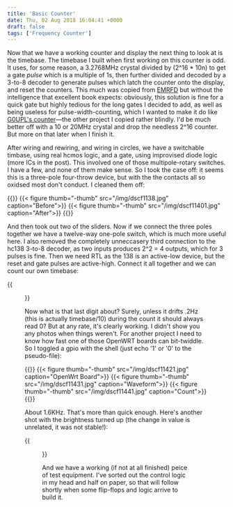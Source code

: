 ```yaml
---
title: 'Basic Counter'
date: Thu, 02 Aug 2018 16:04:41 +0000
draft: false
tags: ['Frequency Counter']
---
```



Now that we have a working counter and display the next thing to look
at is the timebase.  The timebase I built when first working on this
counter is odd.  It uses, for some reason, a 3.2768MHz crystal divided
by (2^16 \* 10n) to get a gate _pulse_ which is a multiple of 1s, then
further divided and decoded by a 3-to-8 decoder to generate pulses
which latch the counter onto the display, and reset the counters.
This much was copied from
[EMRFD](https://books.google.co.uk/books/about/Experimental_Methods_in_RF_Design.html?id=GGUJAAAACAAJ&redir_esc=y)
but without the intelligence that excellent book expects: obviously,
this solution is fine for a quick gate but highly tedious for the long
gates I decided to add, as well as being useless for
pulse-width-counting, which I wanted to make it do like [G0UPL's
counter](http://www.hanssummers.com/counter.html)—the other project I
copied rather blindly.  I'd be much better off with a 10 or 20MHz
crystal and drop the needless 2^16 counter.  But more on that later
when I finish it.
 
After wiring and rewiring, and wiring in circles, we have a switchable
timbase, using real hcmos logic, and a gate, using improvised diode
logic (more ICs in the post).  This involved one of those
multipole-rotary switches.  I have a few, and none of them make sense.
So I took the case off: it seems this is a three-pole four-throw
device, but with the the contacts all so oxidsed most don't conduct.
I cleaned them off:

{{<gallery caption-effect="fade">}}
	{{< figure thumb="-thumb" src="/img/dscf1138.jpg" caption="Before">}}
	{{< figure thumb="-thumb" src="/img/dscf11401.jpg" caption="After">}}
{{</gallery>}}


And then took out two of the sliders.  Now if we connect the three
poles together we have a twelve-way one-pole switch, which is much
more useful here.  I also removed the completely unneccasery third
connection to the hc138 3-to-8 decoder, as two inputs produces 2^2 = 4
outputs, which for 3 pulses is fine.  Then we need RTL as the 138 is
an active-low device, but the reset and gate pulses are active-high.
Connect it all together and we can count our own timebase:

{{<figure src="/img/dscf11411.jpg" caption="Timebase Count">}}

Now what is that last digit about?  Surely, unless it drifts .2Hz
(this is actually timebase/10) during the count it should always read
0?  But at any rate, it's clearly working.  I didn't show you any
photos when things weren't. For another project I need to know how
fast one of those OpenWRT boards can bit-twiddle.  So I toggled a gpio
with the shell (just echo '1' or '0' to the pseudo-file):

{{<gallery caption-effect="fade" >}}
	{{< figure thumb="-thumb" src="/img/dscf11421.jpg" caption="OpenWrt Board">}}
	{{< figure thumb="-thumb" src="/img/dscf11431.jpg" caption="Waveform">}}
	{{< figure thumb="-thumb" src="/img/dscf11441.jpg" caption="Count">}}
{{</gallery >}}

About 1.6KHz.  That's more than quick enough.  Here's another shot
with the brightness turned up (the change in value is unrelated, it
was not stable!):

{{<figure thumb="-thumb" src="/img/dscf11451.jpg" >}}

And we have a working (if not at all finished) peice of test
equipment.  I've sorted out the control logic in my head and half on
paper, so that will follow shortly when some flip-flops and logic
arrive to build it.
